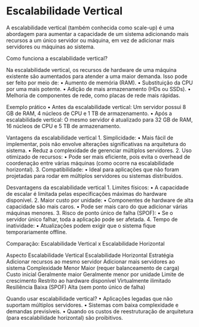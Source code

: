 # Escalabilidade Vertical

A escalabilidade vertical (também conhecida como scale-up) é uma abordagem para aumentar a capacidade de um sistema adicionando mais recursos a um único servidor ou máquina, em vez de adicionar mais servidores ou máquinas ao sistema.

Como funciona a escalabilidade vertical?

Na escalabilidade vertical, os recursos de hardware de uma máquina existente são aumentados para atender a uma maior demanda. Isso pode ser feito por meio de:
	•	Aumento de memória (RAM).
	•	Substituição da CPU por uma mais potente.
	•	Adição de mais armazenamento (HDs ou SSDs).
	•	Melhoria de componentes de rede, como placas de rede mais rápidas.

Exemplo prático
	•	Antes da escalabilidade vertical: Um servidor possui 8 GB de RAM, 4 núcleos de CPU e 1 TB de armazenamento.
	•	Após a escalabilidade vertical: O mesmo servidor é atualizado para 32 GB de RAM, 16 núcleos de CPU e 5 TB de armazenamento.

Vantagens da escalabilidade vertical
	1.	Simplicidade:
	•	Mais fácil de implementar, pois não envolve alterações significativas na arquitetura do sistema.
	•	Reduz a complexidade de gerenciar múltiplos servidores.
	2.	Uso otimizado de recursos:
	•	Pode ser mais eficiente, pois evita o overhead de coordenação entre várias máquinas (como ocorre na escalabilidade horizontal).
	3.	Compatibilidade:
	•	Ideal para aplicações que não foram projetadas para rodar em múltiplos servidores ou sistemas distribuídos.

Desvantagens da escalabilidade vertical
	1.	Limites físicos:
	•	A capacidade de escalar é limitada pelas especificações máximas do hardware disponível.
	2.	Maior custo por unidade:
	•	Componentes de hardware de alta capacidade são mais caros.
	•	Pode ser mais caro do que adicionar várias máquinas menores.
	3.	Risco de ponto único de falha (SPOF):
	•	Se o servidor único falhar, toda a aplicação pode ser afetada.
	4.	Tempo de inatividade:
	•	Atualizações podem exigir que o sistema fique temporariamente offline.

Comparação: Escalabilidade Vertical x Escalabilidade Horizontal

Aspecto	Escalabilidade Vertical	Escalabilidade Horizontal
Estratégia	Adicionar recursos ao mesmo servidor	Adicionar mais servidores ao sistema
Complexidade	Menor	Maior (requer balanceamento de carga)
Custo inicial	Geralmente maior	Geralmente menor por unidade
Limite de crescimento	Restrito ao hardware disponível	Virtualmente ilimitado
Resiliência	Baixa (SPOF)	Alta (sem ponto único de falha)

Quando usar escalabilidade vertical?
	•	Aplicações legadas que não suportam múltiplos servidores.
	•	Sistemas com baixa complexidade e demandas previsíveis.
	•	Quando os custos de reestruturação de arquitetura (para escalabilidade horizontal) são proibitivos.